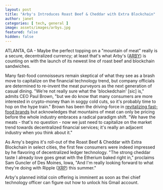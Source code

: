 ```yaml
---
layout: post
title: "Arby's Introduces Roast Beef & Cheddar with Extra Blockchain"
author: janet
categories: [ tech, general ]
image: assets/images/arbys.jpg
featured: false
hidden: false
---
```


ATLANTA, GA - Maybe the perfect topping on a "mountain of meat" really is a secure, decentralized currency; at least that's what Arby's ([ARBY](https://finance.yahoo.com/quote/WEN/)) is counting on with the launch of its newest line of roast beef and blockchain sandwiches.

Many fast-food connoisseurs remain skeptical of what they see as a brash move to capitalize on the financial technology trend, but company officials are determined to re-invent the meat purveyors as the next generation of casual dining. "We're not really sure what the 'blockedchain' [sic] is," admits CEO Paul Brown, "but we do know that many consumers are more interested in crypto-money than in soggy cold cuts, so it's probably time to hop on the hype train." Brown has been the driving-force in [revitalizing fast-food brands](https://www.businessinsider.com/arbys-buffalo-wild-wings-paul-brown-asks-employees-for-advice-2018-2) but acknowledges that mountains of meat can only be pricing before the whole industry embraces a radical paradigm shift. "We have the meats - that's no question - now we just need to capitalize on the market trend towards decentralized financial services; it's really an adjacent industry when you think about it."

As Arny's begins it's roll-out of the Roast Beef & Cheddar with Extra Blockchain in select cities, the first few consumers were indeed impressed by he flavoring of decentralized ledger technology. "The strong cheddar taste I already love goes great with the Etherium baked right in," proclaims Sam Guncler of Des Moines, Iowa, "And I'm really looking forward to what they're doing with Ripple ([XRP](https://www.coinbase.com/price/ripple)) this summer."

Arby's planned initial coin offering is imminent as soon as thei chief technology officer can figure out how to unlock his Gmail account.